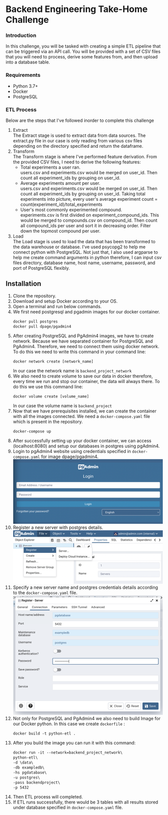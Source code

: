 # Backend Engineering Take-Home Challenge
### Introduction
In this challenge, you will be tasked with creating a simple ETL pipeline that can be triggered via an API call. You will be provided with a set of CSV files that you will need to process, derive some features from, and then upload into a database table.

### Requirements
- Python 3.7+
- Docker
- PostgreSQL

### ETL Process
Below are the steps that I've followed inorder to complete this challenge
1. Extract
    <br> The Extract stage is used to extract data from data sources. The extract.py file in our case is only reading from various csv files depending on the directory specified and return the dataframe.
2. Transform
    <br> The Transform stage is where I've performed feature derivation. From the provided CSV files, I need to derive the following features:
    - Total experiments a user ran.
      <br> users.csv and experiments.csv would be merged on user_id. Then count all experiment_ids by grouping on user_id.
    - Average experiments amount per user.
      <br> users.csv and experiments.csv would be merged on user_id. Then count all experiment_ids by grouping on user_id. Taking total experiments into picture, every user's average experiment count = count(experiment_id)/total_experiments
    - User's most commonly experimented compound.
      <br> experiments.csv is first divided on experiment_compound_ids. This would be merged to compounds.csv on compound_id. Then count all compound_ids per user and sort it in decreasing order. Filter down the topmost compound per user. 
3. Load
    <br> The Load stage is used to load the data that has been transformed to the data warehouse or database. I've used psycopg2 to help me connect python with PostgreSQL. Not just that, I also used argparse to help me create command arguments in python therefore, I can input csv files directory, database name, host name, username, password, and port of PostgreSQL flexibly.

## Installation

1. Clone the repository.
2. Download and setup Docker according to your OS.
3. Open a terminal and run below commands.
4. We first need postgresql and pgadmin images for our docker container.
    ```
    docker pull postgres
    docker pull dpage/pgadmin4
    ```
5. After creating PostgreSQL and PgAdmin4 images, we have to create network. Because we have separated container for PostgreSQL and PgAdmin4. Therefore, we need to connect them using docker network. To do this we need to write this command in your command line:
    ```
    docker network create [network_name]
    ```
    In our case the network name is `backend_project_network`
6. We also need to create volume to save our data in docker therefore, every time we run and stop our container, the data will always there. To do this we use this command line:
    ```
    docker volume create [volume_name]
    ```
    In our case the volume name is `backend_project`
7. Now that we have prerequisites installed, we can create the container with all the images connected. We need a `docker-compose.yaml` file which is present in the repository.
    ```
    docker-compose up
    ```
8. After successfully setting up your docker container, we can access (localhost:8080) and setup our databases in postgres using pgAdmin4.
9. Login to pgAdmin4 website using credentials specified in `docker-compose.yaml` for image dpage/pgadmin4. 
![ScreenShot](/screenshots/screenshot1.png)<br>
10. Register a new server with postgres details.
![ScreenShot](/screenshots/screenshot2.png)<br>
11. Specify a new server name and postgres credentials details according to the `docker-compose.yaml` file.
![ScreenShot](/screenshots/screenshot3.png)<br>
12. Not only for PostgreSQL and PgAdmin4 we also need to build Image for our Docker
    python. In this case we create `dockerfile` :
    ```
    docker build -t python-etl .
    ```
13. After you build the image you can run it with this command:
    ```
    docker run -it --network=backend_project_network\
    python-etl\
    -d \data\
    -db exampledb\
    -hs pgdatabase\
    -u postgres\
    -pass backendproject\
    -p 5432
    ```
14. Then ETL process will completed.
15. If ETL runs successfully, there would be 3 tables with all results stored under database specified in `docker-compose.yaml` file.
